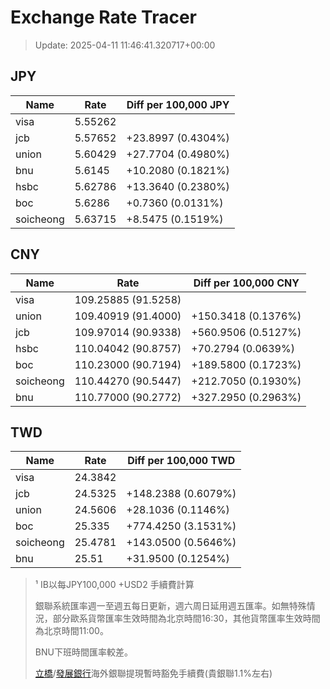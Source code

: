 # Exchange Rate Tracer

> Update: 2025-04-11 11:46:41.320717+00:00

## JPY

| Name      |    Rate | Diff per 100,000 JPY   |
|-----------|---------|------------------------|
| visa      | 5.55262 |                        |
| jcb       | 5.57652 | +23.8997 (0.4304%)     |
| union     | 5.60429 | +27.7704 (0.4980%)     |
| bnu       | 5.6145  | +10.2080 (0.1821%)     |
| hsbc      | 5.62786 | +13.3640 (0.2380%)     |
| boc       | 5.6286  | +0.7360 (0.0131%)      |
| soicheong | 5.63715 | +8.5475 (0.1519%)      |

## CNY

| Name      | Rate                | Diff per 100,000 CNY   |
|-----------|---------------------|------------------------|
| visa      | 109.25885	(91.5258) |                        |
| union     | 109.40919	(91.4000) | +150.3418 (0.1376%)    |
| jcb       | 109.97014	(90.9338) | +560.9506 (0.5127%)    |
| hsbc      | 110.04042	(90.8757) | +70.2794 (0.0639%)     |
| boc       | 110.23000	(90.7194) | +189.5800 (0.1723%)    |
| soicheong | 110.44270	(90.5447) | +212.7050 (0.1930%)    |
| bnu       | 110.77000	(90.2772) | +327.2950 (0.2963%)    |

## TWD

| Name      |    Rate | Diff per 100,000 TWD   |
|-----------|---------|------------------------|
| visa      | 24.3842 |                        |
| jcb       | 24.5325 | +148.2388 (0.6079%)    |
| union     | 24.5606 | +28.1036 (0.1146%)     |
| boc       | 25.335  | +774.4250 (3.1531%)    |
| soicheong | 25.4781 | +143.0500 (0.5646%)    |
| bnu       | 25.51   | +31.9500 (0.1254%)     |


> ¹ IB以每JPY100,000 +USD2 手續費計算
>
> 銀聯系統匯率週一至週五每日更新，週六周日延用週五匯率。如無特殊情況，部分歐系貨幣匯率生效時間為北京時間16:30，其他貨幣匯率生效時間為北京時間11:00。
>
> BNU下班時間匯率較差。
>
> [立橋](https://www.wlbank.com.mo/uploads/ueditor/file/20181211/1544536513900230.pdf)/[發展銀行](https://www.mdb.com.mo/Service_Charges_20230728.pdf)海外銀聯提現暫時豁免手續費(貴銀聯1.1%左右)

